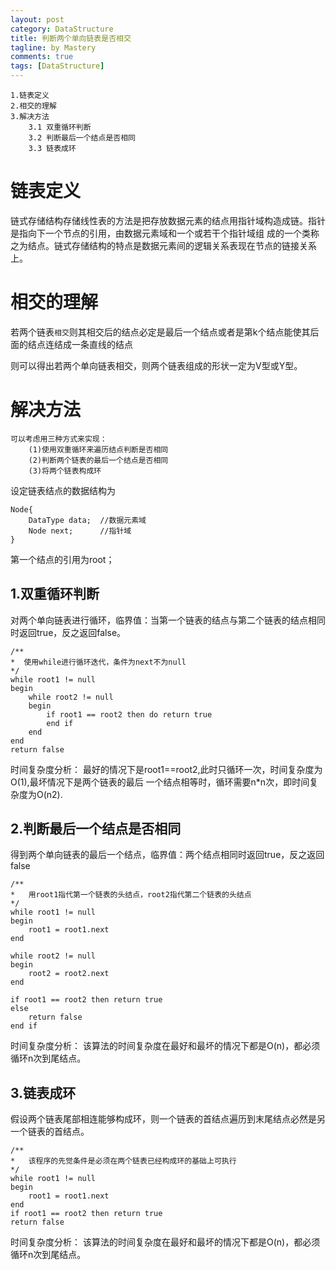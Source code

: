 ```yaml
---
layout: post
category: DataStructure
title: 判断两个单向链表是否相交
tagline: by Mastery
comments: true
tags: [DataStructure]
---
```


    1.链表定义
    2.相交的理解
    3.解决方法
        3.1 双重循环判断
        3.2 判断最后一个结点是否相同
        3.3 链表成环

<!--more-->

# 链表定义

链式存储结构存储线性表的方法是把存放数据元素的结点用指针域构造成链。指针是指向下一个节点的引用，由数据元素域和一个或若干个指针域组
成的一个类称之为结点。链式存储结构的特点是数据元素间的逻辑关系表现在节点的链接关系上。

# 相交的理解

若两个链表`相交`则其相交后的结点必定是最后一个结点或者是第k个结点能使其后面的结点连结成一条直线的结点

则可以得出若两个单向链表相交，则两个链表组成的形状一定为V型或Y型。

# 解决方法
    可以考虑用三种方式来实现：
        (1)使用双重循环来遍历结点判断是否相同
        (2)判断两个链表的最后一个结点是否相同
        (3)将两个链表构成环

设定链表结点的数据结构为

    Node{
        DataType data;  //数据元素域
        Node next;      //指针域
    }
第一个结点的引用为root；

## 1.双重循环判断
对两个单向链表进行循环，临界值：当第一个链表的结点与第二个链表的结点相同时返回true，反之返回false。

    /**
    *  使用while进行循环迭代，条件为next不为null
    */
    while root1 != null
    begin
        while root2 != null
        begin
            if root1 == root2 then do return true
            end if
        end
    end
    return false

时间复杂度分析： 最好的情况下是root1==root2,此时只循环一次，时间复杂度为O(1),最坏情况下是两个链表的最后
一个结点相等时，循环需要n*n次，即时间复杂度为O(n2).

## 2.判断最后一个结点是否相同
得到两个单向链表的最后一个结点，临界值：两个结点相同时返回true，反之返回false

    /**
    *   用root1指代第一个链表的头结点，root2指代第二个链表的头结点
    */
    while root1 != null
    begin
        root1 = root1.next
    end

    while root2 != null
    begin
        root2 = root2.next
    end

    if root1 == root2 then return true
    else 
        return false
    end if

时间复杂度分析： 该算法的时间复杂度在最好和最坏的情况下都是O(n)，都必须循环n次到尾结点。

## 3.链表成环
假设两个链表尾部相连能够构成环，则一个链表的首结点遍历到末尾结点必然是另一个链表的首结点。
    
    /**
    *   该程序的先觉条件是必须在两个链表已经构成环的基础上可执行
    */
    while root1 != null
    begin 
        root1 = root1.next
    end
    if root1 == root2 then return true
    return false


时间复杂度分析： 该算法的时间复杂度在最好和最坏的情况下都是O(n)，都必须循环n次到尾结点。
